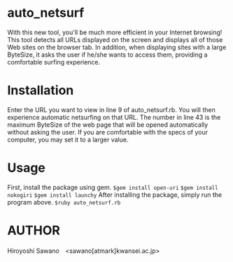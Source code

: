 # auto_netsurf
With this new tool, you'll be much more efficient in your Internet browsing!
This tool detects all URLs displayed on the screen and displays all of those Web sites on the browser tab. In addition, when displaying sites with a large ByteSize, it asks the user if he/she wants to access them, providing a comfortable surfing experience.

# Installation
Enter the URL you want to view in line 9 of auto_netsurf.rb. You will then experience automatic netsurfing on that URL.
The number in line 43 is the maximum ByteSize of the web page that will be opened automatically without asking the user. If you are comfortable with the specs of your computer, you may set it to a larger value.

# Usage
First, install the package using gem.
`$gem install open-uri`
`$gem install nokogiri`
`$gem install launchy`
After installing the package, simply run the program above.
`$ruby auto_netsurf.rb`

# AUTHOR
Hiroyoshi Sawano　<sawano[atmark]kwansei.ac.jp>
